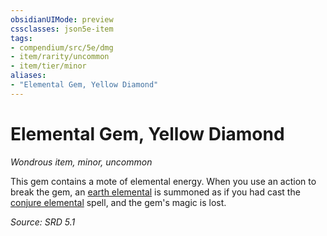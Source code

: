 ```yaml
---
obsidianUIMode: preview
cssclasses: json5e-item
tags:
- compendium/src/5e/dmg
- item/rarity/uncommon
- item/tier/minor
aliases: 
- "Elemental Gem, Yellow Diamond"
---
```

# Elemental Gem, Yellow Diamond
*Wondrous item, minor, uncommon*  


This gem contains a mote of elemental energy. When you use an action to break the gem, an [earth elemental](compendium/bestiary/elemental/earth-elemental.md) is summoned as if you had cast the [conjure elemental](compendium/spells/conjure-elemental.md) spell, and the gem's magic is lost.

*Source: SRD 5.1*